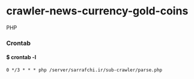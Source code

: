 # crawler-news-currency-gold-coins

PHP

### Crontab

#### $ crontab -l

```
0 */3 * * * php /server/sarrafchi.ir/sub-crawler/parse.php
```
